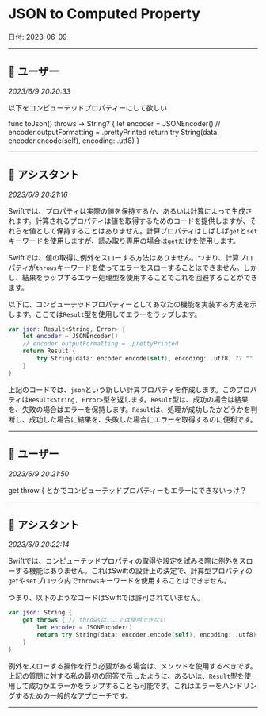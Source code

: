 # JSON to Computed Property

日付: 2023-06-09

---

## 👤 ユーザー
*2023/6/9 20:20:33*

以下をコンピューテッドプロパティーにして欲しい

func toJson() throws -&gt; String? {
        let encoder = JSONEncoder()
        // encoder.outputFormatting = .prettyPrinted
        return try String(data: encoder.encode(self), encoding: .utf8)
    }

---

## 🤖 アシスタント
*2023/6/9 20:21:16*

Swiftでは、プロパティは実際の値を保持するか、あるいは計算によって生成されます。計算されるプロパティは値を取得するためのコードを提供しますが、それらを値として保持することはありません。計算プロパティはしばしば`get`と`set`キーワードを使用しますが、読み取り専用の場合は`get`だけを使用します。

Swiftでは、値の取得に例外をスローする方法はありません。つまり、計算プロパティが`throws`キーワードを使ってエラーをスローすることはできません。しかし、結果をラップするエラー処理型を使用することでこれを回避することができます。

以下に、コンピューテッドプロパティーとしてあなたの機能を実装する方法を示します。ここでは`Result`型を使用してエラーをラップします。

```swift
var json: Result<String, Error> {
    let encoder = JSONEncoder()
    // encoder.outputFormatting = .prettyPrinted
    return Result {
        try String(data: encoder.encode(self), encoding: .utf8) ?? ""
    }
}
```

上記のコードでは、`json`という新しい計算プロパティを作成します。このプロパティは`Result<String, Error>`型を返します。`Result`型は、成功の場合は結果を、失敗の場合はエラーを保持します。`Result`は、処理が成功したかどうかを判断し、成功した場合に結果を、失敗した場合にエラーを取得するのに便利です。

---

## 👤 ユーザー
*2023/6/9 20:21:50*

get throw { とかでコンピューテッドプロパティーもエラーにできないっけ？

---

## 🤖 アシスタント
*2023/6/9 20:22:14*

Swiftでは、コンピューテッドプロパティの取得や設定を試みる際に例外をスローする機能はありません。これはSwiftの設計上の決定で、計算型プロパティの`get`や`set`ブロック内で`throws`キーワードを使用することはできません。

つまり、以下のようなコードはSwiftでは許可されていません。

```swift
var json: String {
    get throws { // throwsはここでは使用できない
        let encoder = JSONEncoder()
        return try String(data: encoder.encode(self), encoding: .utf8) ?? ""
    }
}
```

例外をスローする操作を行う必要がある場合は、メソッドを使用するべきです。上記の質問に対する私の最初の回答で示したように、あるいは、`Result`型を使用して成功かエラーかをラップすることも可能です。これはエラーをハンドリングするための一般的なアプローチです。

---
